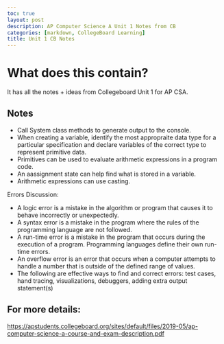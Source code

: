 ```yaml
---
toc: true
layout: post
description: AP Computer Science A Unit 1 Notes from CB
categories: [markdown, CollegeBoard Learning]
title: Unit 1 CB Notes
---
```

# What does this contain?

It has all the notes + ideas from Collegeboard Unit 1 for AP CSA.  

## Notes

- Call System class methods to generate output to the console.
- When creating a variable, identify the most appropraite data type for a particular specification and declare variables of the correct type to represent primitive data. 
- Primitives can be used to evaluate arithmetic expressions in a program code. 
- An aassignment state can help find what is stored in a variable. 
- Arithmetic expressions can use casting.

Errors Discussion:
- A logic error is a mistake in the algorithm or program that causes it to behave incorrectly or unexpectedly.
- A syntax error is a mistake in the program where the rules of the programming  language are not followed.
- A run-time error is a mistake in the program that occurs during the execution of a program. Programming languages define their own run-time errors.
- An overflow error is an error that occurs when a computer attempts to handle a number that is outside of the defined range of values.
- The following are effective ways to find and correct errors: test cases, hand tracing, visualizations, debuggers, adding extra output statement(s)

## For more details: 

https://apstudents.collegeboard.org/sites/default/files/2019-05/ap-computer-science-a-course-and-exam-description.pdf

[^1]: Any questions? Feel free to reach out!
